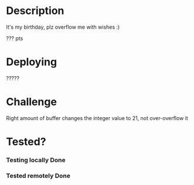 # Description

It's my birthday, plz overflow me with wishes :)

??? pts

# Deploying

?????


# Challenge

Right amount of buffer changes the integer value to 21, not over-overflow it

# Tested?

### Testing locally Done

### Tested remotely Done

